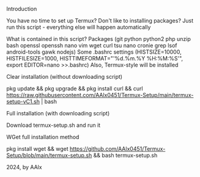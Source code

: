 Introduction

You have no time to set up Termux?
Don't like to installing packages?
Just run this script - everything else will happen automatically

What is contained in this script?
Packages (git python python2 php unzip bash openssl openssh nano vim wget curl tsu nano cronie grep lsof android-tools gawk nodejs)
Some .bashrc settings (HISTSIZE=10000, HISTFILESIZE=1000, HISTTIMEFORMAT="'%d.%m.%Y %H:%M:%S'", export EDITOR=nano >>.bashrc)
Also, Termux-style will be installed

Clear installation (without downloading script)

pkg update && pkg upgrade && pkg install curl && curl https://raw.githubusercontent.com/AAlx0451/Termux-Setup/main/termux-setup-vC1.sh | bash

Full installation (with downloading script)

Download termux-setup.sh and run it

WGet full installation method

pkg install wget && wget https://github.com/AAlx0451/Termux-Setup/blob/main/termux-setup.sh && bash termux-setup.sh

2024, by AAlx
